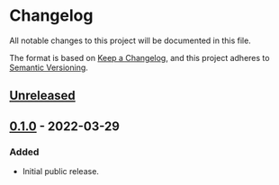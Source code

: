 # Changelog
All notable changes to this project will be documented in this file.

The format is based on [Keep a Changelog](https://keepachangelog.com/en/1.0.0/),
and this project adheres to [Semantic Versioning](https://semver.org/spec/v2.0.0.html).

## [Unreleased]

## [0.1.0] - 2022-03-29

### Added

- Initial public release.

[Unreleased]: https://github.com/paltherr/zabort/compare/0.1.0...HEAD
[0.1.0]: https://github.com/paltherr/zabort/commits/0.1.0
